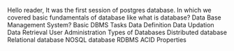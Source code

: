 Hello reader, It was the first session of postgres database. In which we covered basic fundamentals of database like
	what is database?
	Data Base Management System?
	Basic DBMS Tasks
		Data Definition
		Data Updation
		Data Retrieval
		User Administration
	Types of Databases
		Distributed database
		Relational database
		NOSQL database
	RDBMS ACID Properties
